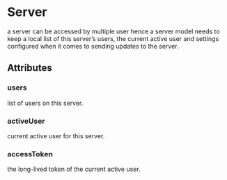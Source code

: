 # Server

a server can be accessed by multiple user hence a server model needs to keep a local list of this server’s users, the current active user and settings configured when it comes to sending updates to the server.

## Attributes

### users

list of users on this server.

### activeUser

current active user for this server.

### accessToken

the long-lived token of the current active user.
